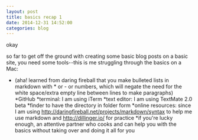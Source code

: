 ```yaml
---
layout: post
title: basics recap 1
date: 2014-12-31 14:52:00
categories: blog
---
```

okay

so far to get off the ground with creating some basic blog posts on a basic site, you need some tools--this is me struggling through the basics on a Mac:

* (aha! learned from daring fireball that you make bulleted lists in markdown with * or - or numbers, which will negate the need for the white space/extra empty line between lines to make paragraphs) 
*GitHub
*terminal: I am using iTerm
*text editor: I am using TextMate 2.0 beta
*finder to have the directory in folder form
*online resources: since I am using http://daringfireball.net/projects/markdown/syntax to help me use markdown and http://dillinger.io/ for practice
*if you're lucky enough, an attentive partner who cooks and can help you with the basics without taking over and doing it all for you